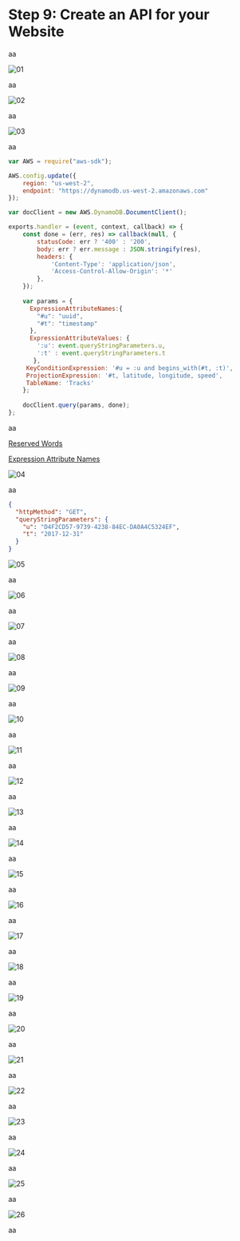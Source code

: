 # Step 9: Create an API for your Website

aa

![01](./images/01.jpg)

aa

![02](./images/02.jpg)

aa

![03](./images/03.jpg)

aa


```javascript
var AWS = require("aws-sdk");

AWS.config.update({
    region: "us-west-2",
    endpoint: "https://dynamodb.us-west-2.amazonaws.com"
});

var docClient = new AWS.DynamoDB.DocumentClient();

exports.handler = (event, context, callback) => {
    const done = (err, res) => callback(null, {
        statusCode: err ? '400' : '200',
        body: err ? err.message : JSON.stringify(res),
        headers: {
            'Content-Type': 'application/json',
            'Access-Control-Allow-Origin': '*'
        },
    });
  
    var params = {
      ExpressionAttributeNames:{
        "#u": "uuid",
        "#t": "timestamp"
      },
      ExpressionAttributeValues: {
        ':u': event.queryStringParameters.u,
        ':t' : event.queryStringParameters.t
       },
     KeyConditionExpression: '#u = :u and begins_with(#t, :t)',
     ProjectionExpression: '#t, latitude, longitude, speed',
     TableName: 'Tracks'
    };
    
    docClient.query(params, done);
};
```

aa

[Reserved Words](https://docs.aws.amazon.com/amazondynamodb/latest/developerguide/ReservedWords.html)

[Expression Attribute Names](https://docs.aws.amazon.com/amazondynamodb/latest/developerguide/Expressions.ExpressionAttributeNames.html)

![04](./images/04.jpg)

aa

```json
{
  "httpMethod": "GET",
  "queryStringParameters": {
    "u": "D4F2CD57-9739-4238-84EC-DA0A4C5324EF",
    "t": "2017-12-31"
  }
}
```

![05](./images/05.jpg)

aa

![06](./images/06.jpg)

aa

![07](./images/07.jpg)

aa

![08](./images/08.jpg)

aa

![09](./images/09.jpg)

aa

![10](./images/10.jpg)

aa

![11](./images/11.jpg)

aa

![12](./images/12.jpg)

aa

![13](./images/13.jpg)

aa

![14](./images/14.jpg)

aa

![15](./images/15.jpg)

aa

![16](./images/16.jpg)

aa

![17](./images/17.jpg)

aa

![18](./images/18.jpg)

aa

![19](./images/19.jpg)

aa

![20](./images/20.jpg)

aa

![21](./images/21.jpg)

aa

![22](./images/22.jpg)

aa

![23](./images/23.jpg)

aa

![24](./images/24.jpg)

aa

![25](./images/25.jpg)

aa

![26](./images/26.jpg)

aa